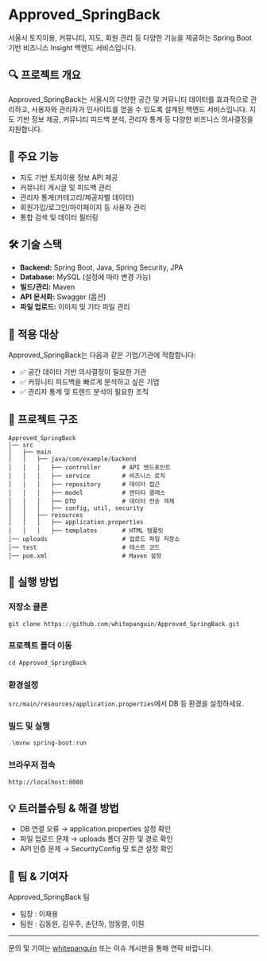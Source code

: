 # Approved_SpringBack
서울시 토지이용, 커뮤니티, 지도, 회원 관리 등 다양한 기능을 제공하는 Spring Boot 기반 비즈니스 Insight 백엔드 서비스입니다.
## 🔍 프로젝트 개요
Approved_SpringBack는 서울시의 다양한 공간 및 커뮤니티 데이터를 효과적으로 관리하고, 사용자와 관리자가 인사이트를 얻을 수 있도록 설계된 백엔드 서비스입니다. 지도 기반 정보 제공, 커뮤니티 피드백 분석, 관리자 통계 등 다양한 비즈니스 의사결정을 지원합니다.
## 🎯 주요 기능
* 지도 기반 토지이용 정보 API 제공
* 커뮤니티 게시글 및 피드백 관리
* 관리자 통계(카테고리/제공자별 데이터)
* 회원가입/로그인/마이페이지 등 사용자 관리
* 통합 검색 및 데이터 필터링
## 🛠 기술 스택
* **Backend:** Spring Boot, Java, Spring Security, JPA
* **Database:** MySQL (설정에 따라 변경 가능)
* **빌드/관리:** Maven
* **API 문서화:** Swagger (옵션)
* **파일 업로드:** 이미지 및 기타 파일 관리
## 📌 적용 대상
Approved_SpringBack는 다음과 같은 기업/기관에 적합합니다:
* ✅ 공간 데이터 기반 의사결정이 필요한 기관
* ✅ 커뮤니티 피드백을 빠르게 분석하고 싶은 기업
* ✅ 관리자 통계 및 트렌드 분석이 필요한 조직
## 📂 프로젝트 구조
```
Approved_SpringBack
│── src
│   ├── main
│   │   ├── java/com/example/backend
│   │   │   ├── controller      # API 엔드포인트
│   │   │   ├── service         # 비즈니스 로직
│   │   │   ├── repository      # 데이터 접근
│   │   │   ├── model           # 엔티티 클래스
│   │   │   ├── DTO             # 데이터 전송 객체
│   │   │   ├── config, util, security
│   │   ├── resources
│   │   │   ├── application.properties
│   │   │   ├── templates       # HTML 템플릿
│── uploads                     # 업로드 파일 저장소
│── test                        # 테스트 코드
│── pom.xml                     # Maven 설정
```
## 🚀 실행 방법
### 저장소 클론
```powershell
git clone https://github.com/whitepanguin/Approved_SpringBack.git
```
### 프로젝트 폴더 이동
```powershell
cd Approved_SpringBack
```
### 환경설정
`src/main/resources/application.properties`에서 DB 등 환경을 설정하세요.
### 빌드 및 실행
```powershell
.\mvnw spring-boot:run
```
### 브라우저 접속
`http://localhost:8080`
## 💡 트러블슈팅 & 해결 방법
* DB 연결 오류 → application.properties 설정 확인
* 파일 업로드 문제 → uploads 폴더 권한 및 경로 확인
* API 인증 문제 → SecurityConfig 및 토큰 설정 확인
## 👭 팀 & 기여자
Approved_SpringBack 팀
* 팀장 : 이재용
* 팀원 : 김동원, 김우주, 손단하, 엄동렬, 이훤
---
문의 및 기여는 [whitepanguin](https://github.com/whitepanguin) 또는 이슈 게시판을 통해 연락 바랍니다.
